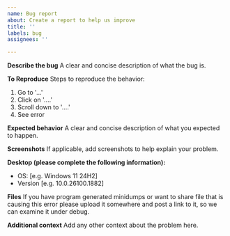 ```yaml
---
name: Bug report
about: Create a report to help us improve
title: ''
labels: bug
assignees: ''

---
```


**Describe the bug**
A clear and concise description of what the bug is.

**To Reproduce**
Steps to reproduce the behavior:
1. Go to '...'
2. Click on '....'
3. Scroll down to '....'
4. See error

**Expected behavior**
A clear and concise description of what you expected to happen.

**Screenshots**
If applicable, add screenshots to help explain your problem.

**Desktop (please complete the following information):**
 - OS: [e.g. Windows 11 24H2]
 - Version [e.g. 10.0.26100.1882]

**Files**
If you have program generated minidumps or want to share file that is causing this error please upload it somewhere and post a link to it, so we can examine it under debug.

**Additional context**
Add any other context about the problem here.
